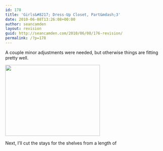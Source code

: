 ```yaml
---
id: 178
title: 'Girls&#8217; Dress-Up Closet, Part&mdash;3'
date: 2010-06-08T13:26:08+00:00
author: seancamden
layout: revision
guid: http://seancamden.com/2010/06/08/176-revision/
permalink: /?p=178
---
```

A couple minor adjustments were needed, but otherwise things are fitting pretty well.
  
<img src="http://seancamden.com/wp-content/uploads/2010/06/2010-06-08-11.38.09-300x225.jpg" alt="" title="Girls&#039; Dress-Up Closet, pre-assembly" width="300" height="225" class="alignnone size-medium wp-image-177" />
  
Next, I&#8217;ll cut the stays for the shelves from a length of